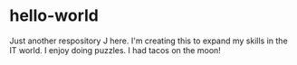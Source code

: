 # hello-world
Just another respository
J here. I'm creating this to expand my skills in the IT world. I enjoy doing puzzles.
I had tacos on the moon!
